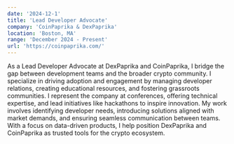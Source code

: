 ```yaml
---
date: '2024-12-1'
title: 'Lead Developer Advocate'
company: 'CoinPaprika & DexPaprika'
location: 'Boston, MA'
range: 'December 2024 - Present'
url: 'https://coinpaprika.com/'
---
```


As a Lead Developer Advocate at DexPaprika and CoinPaprika, I bridge the gap between development teams and the broader crypto community. I specialize in driving adoption and engagement by managing developer relations, creating educational resources, and fostering grassroots communities. I represent the company at conferences, offering technical expertise, and lead initiatives like hackathons to inspire innovation. My work involves identifying developer needs, introducing solutions aligned with market demands, and ensuring seamless communication between teams. With a focus on data-driven products, I help position DexPaprika and CoinPaprika as trusted tools for the crypto ecosystem.
